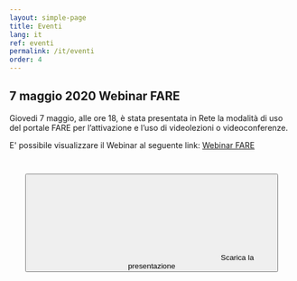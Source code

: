 ```yaml
---
layout: simple-page
title: Eventi 
lang: it
ref: eventi
permalink: /it/eventi
order: 4
---
```



## 7 maggio 2020 Webinar FARE 
Giovedi 7 maggio, alle ore 18, è stata presentata in Rete la modalità di uso del portale FARE per l’attivazione e l’uso di videolezioni o videoconferenze.

E' possibile visualizzare il Webinar al seguente link: [Webinar FARE
](https://openconf.polito.it/playback/presentation/2.0/playback.html?meetingId=74c4c978969a6327e20b7ebc325df5c70d791954-1588863164648)


<div style="text-align: center; padding: 2em;">
<button class="btn btn-success btn-lg btn-icon"  href="../assets/repo/BBBv2.pdf">
<span class="rounded-icon">
<svg class="icon icon-success">
<use xlink:href="../assets/bootstrap-italia/dist/svg/sprite.svg#it-download"></use>
</svg>
</span>
<span>Scarica la presentazione</span>
</button>
</div>
